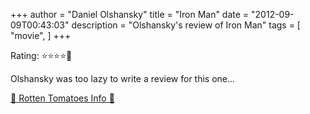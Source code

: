 +++
author = "Daniel Olshansky"
title = "Iron Man"
date = "2012-09-09T00:43:03"
description = "Olshansky's review of Iron Man"
tags = [
    "movie",
]
+++

Rating: ⭐⭐⭐⭐🌟

Olshansky was too lazy to write a review for this one...

[🍅 Rotten Tomatoes Info 🍅](https://www.rottentomatoes.com//m/iron_man)